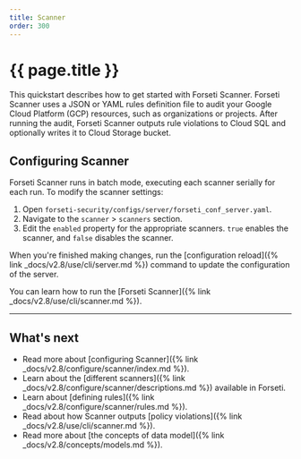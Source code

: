 ```yaml
---
title: Scanner
order: 300
---
```


# {{ page.title }}

This quickstart describes how to get started with Forseti Scanner. Forseti
Scanner uses a JSON or YAML rules definition file to audit your Google Cloud
Platform (GCP) resources, such as organizations or projects. After running the
audit, Forseti Scanner outputs rule violations to Cloud SQL and optionally
writes it to Cloud Storage bucket.


## Configuring Scanner

Forseti Scanner runs in batch mode, executing each scanner serially
for each run. To modify the scanner settings:

1. Open `forseti-security/configs/server/forseti_conf_server.yaml`.
1. Navigate to the `scanner` > `scanners` section.
1. Edit the `enabled` property for the appropriate scanners.
   `true` enables the scanner, and `false` disables the scanner.

When you're finished making changes, run the
[configuration reload]({% link _docs/v2.8/use/cli/server.md %})
command to update the configuration of the server.

You can learn how to run the [Forseti Scanner]({% link _docs/v2.8/use/cli/scanner.md %}).

---

## What's next

* Read more about [configuring Scanner]({% link _docs/v2.8/configure/scanner/index.md %}).
* Learn about the [different scanners]({% link _docs/v2.8/configure/scanner/descriptions.md %}) available in Forseti.
* Learn about [defining rules]({% link _docs/v2.8/configure/scanner/rules.md %}).
* Read about how Scanner outputs [policy violations]({% link _docs/v2.8/use/cli/scanner.md %}).
* Read more about [the concepts of data model]({% link _docs/v2.8/concepts/models.md %}).
